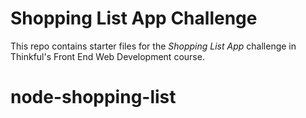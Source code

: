 # Shopping List App Challenge

This repo contains starter files for the *Shopping List App* challenge in Thinkful's Front End Web Development course.
# node-shopping-list
